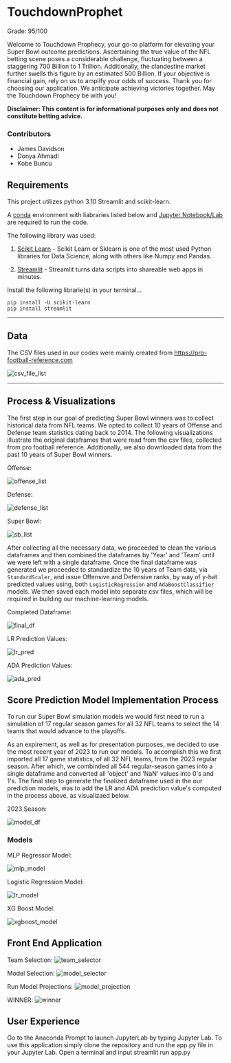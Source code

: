 # TouchdownProphet

Grade: 95/100

Welcome to Touchdown Prophecy, your go-to platform for elevating your Super Bowl outcome predictions. Ascertaining the true value of the NFL betting scene poses a considerable challenge, fluctuating between a staggering 700 Billion to 1 Trillion. Additionally, the clandestine market further swells this figure by an estimated 500 Billion. If your objective is financial gain, rely on us to amplify your odds of success.
Thank you for choosing our application. We anticipate achieving victories together. May the Touchdown Prophecy be with you!

**Disclaimer: This content is for informational purposes only and does not constitute betting advice.**

### Contributors

- James Davidson  
- Donya Ahmadi  
- Kobe Buncu  

## Requirements

This project utilizes python 3.10 Streamlit and scikit-learn.

A [conda](https://docs.conda.io/en/latest/) environment with liabraries listed below and [Jupyter Notebook/Lab](https://jupyter.org/) are required to run the code.

The following library was used:

1. [Scikit Learn](https://scikit-learn.org/stable/index.html) - Scikit Learn or Sklearn is one of the most used Python libraries for Data Science, along with others like Numpy and Pandas.

2. [Streamlit](https://streamlit.io/) - Streamlit turns data scripts into shareable web apps in minutes.


Install the following librarie(s) in your terminal...

    pip install -U scikit-learn
    pip install streamlit
 
---

## Data

The CSV files used in our codes were mainly created from https://pro-football-reference.com

![csv_file_list](photos/df_list.png)

---

## Process & Visualizations

The first step in our goal of predicting Super Bowl winners was to collect historical data from NFL teams. We opted to collect 10 years of Offense and Defense team statistics dating back to 2014. The following visualizations illustrate the original dataframes that were read from the csv files, collected from pro football reference. Additionally, we also downloaded data from the past 10 years of Super Bowl winners.    

Offense:

![offense_list](photos/offense_datasets.png)

Defense:

![defense_list](photos/defense_datasets.png)

Super Bowl:

![sb_list](photos/sb_dataset.png)

After collecting all the necessary data, we proceeded to clean the various dataframes and then combined the dataframes by 'Year' and 'Team' until we were left with a single dataframe. Once the final dataframe was generated we proceeded to standardize the 10 years of Team data, via `StandardScaler`, and issue Offensive and Defensive ranks, by way of y-hat predicted values using, both `LogisticRegression` and `AdaBoostClassifier` models. We then saved each model into separate csv files, which will be required in building our machine-learning models.

Completed Dataframe:

![final_df](photos/training_set_df.png)

LR Prediction Values:

![lr_pred](photos/lr_predictions.png)

ADA Prediction Values:

![ada_pred](photos/ada_predictions.png)


## Score Prediction Model Implementation Process

To run our Super Bowl simulation models we would first need to run a simulation of 17 regular season games for all 32 NFL teams to select the 14 teams that would advance to the playoffs. 

As an expirement, as well as for presentation purposes, we decided to use the most recent year of 2023 to run our models. To accomplish this we first imported all 17 game statistics, of all 32 NFL teams, from the 2023 regular season. After which, we combinded all 544 regular-season games into a single dataframe and converted all 'object' and 'NaN' values into 0's and 1's. The final step to generate the finalized dataframe used in the our prediction models, was to add the LR and ADA prediction value's computed in the process above, as visualizaed below.

2023 Season:

![model_df](photos/model_df.png)

### Models

MLP Regressor Model:

![mlp_model](photos/mlp_model.png)

Logistic Regression Model:

![lr_model](photos/lr_model.png)

XG Boost Model:

![xgboost_model](photos/xgb_model.png)

## Front End Application

Team Selection:
![team_selector](photos/app_team_selector.png)

Model Selection:
![model_selector](photos/model_selector.png)

Run Model Projections:
![model_projection](photos/run_model.png)

WINNER:
![winner](photos/winner.png)

## User Experience
Go to the Anaconda Prompt to launch JupyterLab by typing Jupyter Lab. To use this application simply clone the repository and run the app.py file in your Jupyter Lab. Open a terminal and input streamlit run app.py
